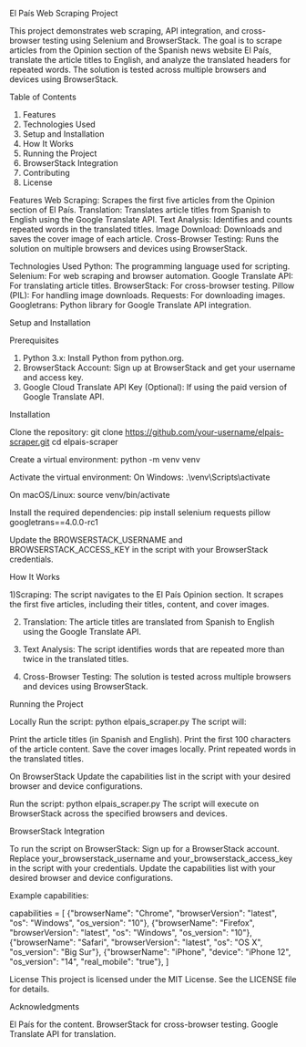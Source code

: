 El País Web Scraping Project

This project demonstrates web scraping, API integration, and cross-browser testing using Selenium and BrowserStack. The goal is to scrape articles from the Opinion section of the Spanish news website El País, translate the article titles to English, and analyze the translated headers for repeated words. The solution is tested across multiple browsers and devices using BrowserStack.

Table of Contents

1) Features
2) Technologies Used
3) Setup and Installation
4) How It Works
5) Running the Project
6) BrowserStack Integration
7) Contributing
8) License

Features
Web Scraping: Scrapes the first five articles from the Opinion section of El País.
Translation: Translates article titles from Spanish to English using the Google Translate API.
Text Analysis: Identifies and counts repeated words in the translated titles.
Image Download: Downloads and saves the cover image of each article.
Cross-Browser Testing: Runs the solution on multiple browsers and devices using BrowserStack.

Technologies Used
Python: The programming language used for scripting.
Selenium: For web scraping and browser automation.
Google Translate API: For translating article titles.
BrowserStack: For cross-browser testing.
Pillow (PIL): For handling image downloads.
Requests: For downloading images.
Googletrans: Python library for Google Translate API integration.

Setup and Installation

Prerequisites
1) Python 3.x: Install Python from python.org.
2) BrowserStack Account: Sign up at BrowserStack and get your username and access key.
3) Google Cloud Translate API Key (Optional): If using the paid version of Google Translate API.

Installation

Clone the repository:
git clone https://github.com/your-username/elpais-scraper.git
cd elpais-scraper

Create a virtual environment:
python -m venv venv

Activate the virtual environment:
On Windows:
.\venv\Scripts\activate

On macOS/Linux:
source venv/bin/activate

Install the required dependencies:
pip install selenium requests pillow googletrans==4.0.0-rc1

Update the BROWSERSTACK_USERNAME and BROWSERSTACK_ACCESS_KEY in the script with your BrowserStack credentials.

How It Works

1)Scraping:
The script navigates to the El País Opinion section.
It scrapes the first five articles, including their titles, content, and cover images.

2) Translation:
The article titles are translated from Spanish to English using the Google Translate API.

3) Text Analysis:
The script identifies words that are repeated more than twice in the translated titles.

4) Cross-Browser Testing:
The solution is tested across multiple browsers and devices using BrowserStack.

Running the Project

Locally
Run the script:
python elpais_scraper.py
The script will:

Print the article titles (in Spanish and English).
Print the first 100 characters of the article content.
Save the cover images locally.
Print repeated words in the translated titles.

On BrowserStack
Update the capabilities list in the script with your desired browser and device configurations.

Run the script:
python elpais_scraper.py
The script will execute on BrowserStack across the specified browsers and devices.

BrowserStack Integration

To run the script on BrowserStack:
Sign up for a BrowserStack account.
Replace your_browserstack_username and your_browserstack_access_key in the script with your credentials.
Update the capabilities list with your desired browser and device configurations.

Example capabilities:

capabilities = [
    {"browserName": "Chrome", "browserVersion": "latest", "os": "Windows", "os_version": "10"},
    {"browserName": "Firefox", "browserVersion": "latest", "os": "Windows", "os_version": "10"},
    {"browserName": "Safari", "browserVersion": "latest", "os": "OS X", "os_version": "Big Sur"},
    {"browserName": "iPhone", "device": "iPhone 12", "os_version": "14", "real_mobile": "true"},
]


License
This project is licensed under the MIT License. See the LICENSE file for details.

Acknowledgments

El País for the content.
BrowserStack for cross-browser testing.
Google Translate API for translation.
